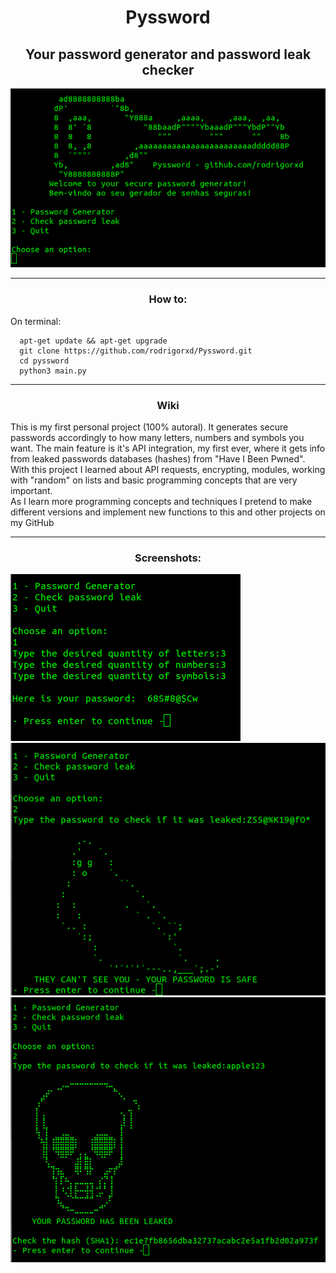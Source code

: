 <h1 align="center">Pyssword</h1>
<h2 align="center">Your password generator and password leak checker</h2>
<p align="center"> 
<img src="/pyssword/images/menu_photo.png" alt="pyssword menu">
</p>
<hr>
<h3 align="center">How to:</h3>
<p>
  On terminal:
</p>

```
  apt-get update && apt-get upgrade
  git clone https://github.com/rodrigorxd/Pyssword.git
  cd pyssword
  python3 main.py
```
<hr>
<h3 align="center">Wiki</h3>
<p>This is my first personal project (100% autoral). It generates secure passwords accordingly to how many letters, numbers and symbols you want. The main feature is it's API integration, my first ever, where it gets info from leaked passwords databases (hashes) from "Have I Been Pwned".<br>With this project I learned about API requests, encrypting, modules, working with "random" on lists and basic programming concepts that are very important.<br>As I learn more programming concepts and techniques I pretend to make different versions and implement new functions to this and other projects on my GitHub</p>
<hr>
<h3 align="center">Screenshots:</h3>
<img src="/pyssword/images/pass_generator.png" alt="password generator">
<img src="/pyssword/images/pass_safe.png" alt="safe password screen">
<img src="/pyssword/images/pass_leaked.png" alt="leaked password screen">
